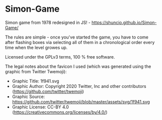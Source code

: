 # Simon-Game
Simon game from 1978 redesigned in JS! - https://shuncio.github.io/Simon-Game/

The rules are simple - once you've started the game, you have to come after flashing boxes via selecting all of them in a chronological order every time when the level growes up.

Licensed under the GPLv3 terms, 100 % free software.


The legal notes about the favicon I used (which was generated using the graphic from Twitter Twemoji):
- Graphic Title: 1f941.svg
- Graphic Author: Copyright 2020 Twitter, Inc and other contributors (https://github.com/twitter/twemoji)
- Graphic Source: https://github.com/twitter/twemoji/blob/master/assets/svg/1f941.svg
- Graphic License: CC-BY 4.0 (https://creativecommons.org/licenses/by/4.0/)
